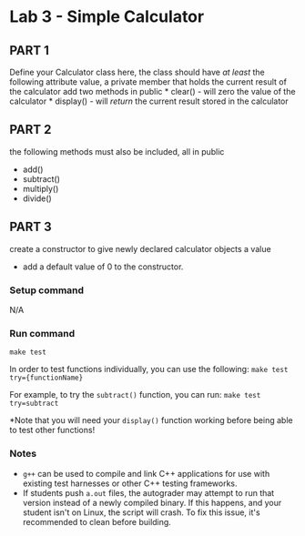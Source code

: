 # Lab 3 - Simple Calculator
## PART 1
Define your Calculator class here, the class should have *at least* the following attribute
value, a private member that holds the current result of the calculator
add two methods in public
     * clear() - will zero the value of the calculator
     * display() - will *return* the current result stored in the calculator


## PART 2
the following methods must also be included, all in public
* add()
* subtract()
* multiply()
* divide()


## PART 3
create a constructor to give newly declared calculator objects a value
* add a default value of 0 to the constructor.


### Setup command
N/A

### Run command
`make test`

In order to test functions individually, you can use the following:
`make test try={functionName}`

For example, to try the `subtract()` function, you can run:
`make test try=subtract`

*Note that you will need your `display()` function working before being able to test other functions!

### Notes
- `g++` can be used to compile and link C++ applications for use with existing test harnesses or other C++ testing frameworks.
- If students push `a.out` files, the autograder may attempt to run that version instead of a newly compiled binary. If this happens, and your student isn't on Linux, the script will crash. To fix this issue, it's recommended to clean before building.